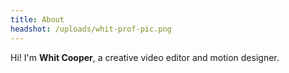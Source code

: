 ```yaml
---
title: About
headshot: /uploads/whit-prof-pic.png
---
```



Hi! I'm **Whit Cooper**, a creative video editor and motion designer.
